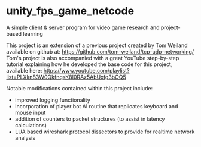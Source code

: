 # unity_fps_game_netcode
A simple client &amp; server program for video game research and project-based learning 

This project is an extension of a previous project created by Tom Weiland available on github at: https://github.com/tom-weiland/tcp-udp-networking/
Tom's project is also accompanied with a great YouTube step-by-step tutorial explaining how he developed the base code for this project, available here: https://www.youtube.com/playlist?list=PLXkn83W0QkfnqsK8I0RAz5AbUxfg3bOQ5 

Notable modifications contained within this project include:
- improved logging functionality
- incorporation of player bot AI routine that replicates keyboard and mouse input
- addition of counters to packet structures (to assist in latency calculations)
- LUA based wireshark protocol dissectors to provide for realtime network analysis
